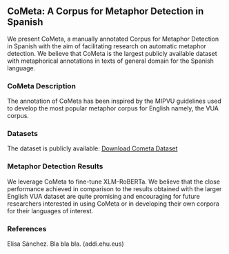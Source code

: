 ## CoMeta: A Corpus for Metaphor Detection in Spanish

We present CoMeta, a manually annotated Corpus for Metaphor Detection in Spanish with the aim of facilitating research on automatic metaphor detection. We believe that CoMeta is the largest publicly available dataset with metaphorical annotations in texts of general domain for the Spanish language.



### CoMeta Description 

The annotation of CoMeta has been inspired by the MIPVU guidelines used to develop
the most popular metaphor corpus for English namely, the VUA corpus. 

### Datasets

The dataset is publicly available: [Download Cometa Dataset](https://github.com/ixa-ehu/cometa/blob/main/dataset.zip)

### Metaphor Detection Results

We leverage CoMeta to fine-tune XLM-RoBERTa. We believe that the close performance achieved in comparison to the results obtained with the
larger English VUA dataset are quite promising and encouraging for future researchers interested in using CoMeta or in developing their own
corpora for their languages of interest.

### References

Elisa Sánchez. Bla bla bla. (addi.ehu.eus)
